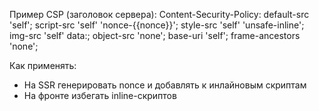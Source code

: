 Пример CSP (заголовок сервера):
Content-Security-Policy:
default-src 'self';
script-src 'self' 'nonce-{{nonce}}';
style-src 'self' 'unsafe-inline';
img-src 'self' data:;
object-src 'none';
base-uri 'self';
frame-ancestors 'none';

Как применять:

- На SSR генерировать nonce и добавлять к инлайновым скриптам
- На фронте избегать inline-скриптов
